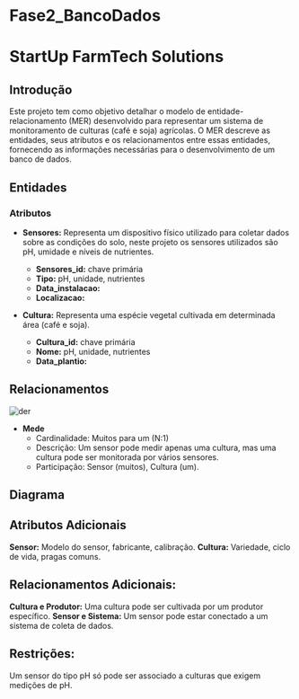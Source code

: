 # Fase2_BancoDados
# StartUp FarmTech Solutions

## Introdução

Este projeto tem como objetivo detalhar o modelo de entidade-relacionamento (MER) desenvolvido para representar um sistema de monitoramento de culturas (café e soja) agrícolas. O MER descreve as entidades, seus atributos e os relacionamentos entre essas entidades, fornecendo as informações necessárias para o desenvolvimento de um banco de dados.

## Entidades

### Atributos

* **Sensores:** Representa um dispositivo físico utilizado para coletar dados sobre as condições do solo, neste projeto os sensores utilizados são pH, umidade e níveis de nutrientes.
   * **Sensores_id:** chave primária
   * **Tipo:** pH, unidade, nutrientes
   * **Data_instalacao:**
   * **Localizacao:**

* **Cultura:** Representa uma espécie vegetal cultivada em determinada área (café e soja).
   * **Cultura_id:** chave primária
   * **Nome:** pH, unidade, nutrientes
   * **Data_plantio:**

## Relacionamentos
![der](https://github.com/user-attachments/assets/5f7386c8-099e-46b4-9830-1d0147fd5f87)


* **Mede**
    * Cardinalidade: Muitos para um (N:1)   
    * Descrição: Um sensor pode medir apenas uma cultura, mas uma cultura pode ser monitorada por vários sensores.
    * Participação: Sensor (muitos), Cultura (um).
 
## Diagrama


## Atributos Adicionais

**Sensor:** Modelo do sensor, fabricante, calibração.
**Cultura:** Variedade, ciclo de vida, pragas comuns.

## Relacionamentos Adicionais:

**Cultura e Produtor:** Uma cultura pode ser cultivada por um produtor específico.
**Sensor e Sistema:** Um sensor pode estar conectado a um sistema de coleta de dados.

## Restrições:
Um sensor do tipo pH só pode ser associado a culturas que exigem medições de pH.



